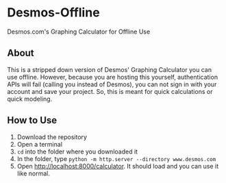 # Desmos-Offline
Desmos.com's Graphing Calculator for Offline Use

## About
This is a stripped down version of Desmos' Graphing Calculator you can use offline. However, because you are hosting this yourself, authentication APIs will fail (calling you instead of Desmos), you can not sign in with your account and save your project. So, this is meant for quick calculations or quick modeling.

## How to Use
1. Download the repository
1. Open a terminal
1. `cd` into the folder where you downloaded it
1. In the folder, type `python -m http.server --directory www.desmos.com`
1. Open [http://localhost:8000/calculator](http://localhost:8000/calculator). It should load and you can use it like normal.
